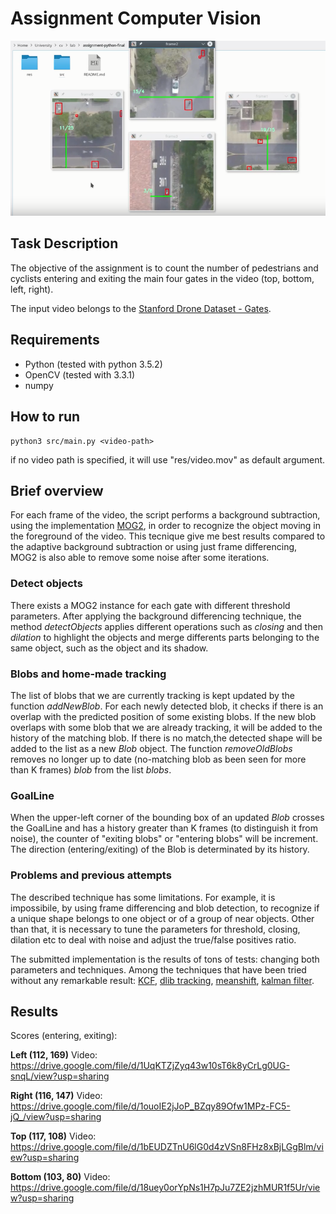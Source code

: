 # Assignment Computer Vision

![result-image](img/sample.PNG "Result")
## Task Description
The objective of the assignment is to count the number of pedestrians and cyclists entering and exiting the main four gates in the video (top, bottom, left, right).

The input video belongs to the [Stanford Drone Dataset - Gates](http://cvgl.stanford.edu/projects/uav_data/).

## Requirements
- Python (tested with python 3.5.2)
- OpenCV (tested with 3.3.1)
- numpy

## How to run

```
python3 src/main.py <video-path>
```

if no video path is specified, it will use "res/video.mov" as default argument.

## Brief overview
For each frame of the video, the script performs a background subtraction, using the implementation [MOG2](https://docs.opencv.org/3.1.0/d7/d7b/classcv_1_1BackgroundSubtractorMOG2.html), in order to recognize the object
moving in the foreground of the video. This tecnique give me best results compared to the adaptive background subtraction or using just frame differencing, MOG2 is also able to remove some noise after some iterations.

### Detect objects
There exists a MOG2 instance for each gate with different threshold parameters. After applying the background differencing technique, the method *detectObjects* applies different operations such as *closing* and then *dilation*
to highlight the objects and merge differents parts belonging to the same object, such as the object and its shadow.

### Blobs and home-made tracking
The list of blobs that we are currently tracking is kept updated by the function *addNewBlob*. For each newly detected blob, it checks if there is an overlap with the predicted position of some existing blobs. If the new blob overlaps with some blob that we are already tracking, it will be added to the history of the matching blob. If there is no match,the detected shape will be added to the list as a new *Blob* object. The function *removeOldBlobs* removes no longer up to date (no-matching blob as been seen for more than K frames) *blob* from the list *blobs*.

### GoalLine
When the upper-left corner of the bounding box of an updated *Blob* crosses the GoalLine and has a history greater than K frames (to distinguish it from noise), the counter of "exiting blobs" or "entering blobs" will be increment. The direction (entering/exiting) of the Blob is determinated by its history.

### Problems and previous attempts
The described technique has some limitations. For example, it is impossibile, by using frame differencing and blob detection, to recognize if a unique shape belongs to one object or of a group of near objects. Other than that, it is necessary to tune the parameters for threshold, closing, dilation etc to deal with noise and adjust the true/false positives ratio.

The submitted implementation is the results of tons of tests: changing both parameters and techniques. Among the techniques that have been tried without any remarkable result: 
[KCF](https://docs.opencv.org/3.2.0/d2/dff/classcv_1_1TrackerKCF.html), [dlib tracking](http://dlib.net/correlation_tracker.py.html), [meanshift](https://docs.opencv.org/trunk/db/df8/tutorial_py_meanshift.html), [kalman filter](https://docs.opencv.org/trunk/dd/d6a/classcv_1_1KalmanFilter.html).

## Results

Scores (entering, exiting):

**Left (112, 169)**
Video:
https://drive.google.com/file/d/1UqKTZjZyq43w10sT6k8yCrLg0UG-snqL/view?usp=sharing

**Right (116, 147)**
Video: 
https://drive.google.com/file/d/1ouoIE2jJoP_BZqy89Ofw1MPz-FC5-jQ_/view?usp=sharing

**Top (117, 108)**
Video: https://drive.google.com/file/d/1bEUDZTnU6lG0d4zVSn8FHz8xBjLGgBlm/view?usp=sharing

**Bottom (103, 80)**
Video:
https://drive.google.com/file/d/18uey0orYpNs1H7pJu7ZE2jzhMUR1f5Ur/view?usp=sharing